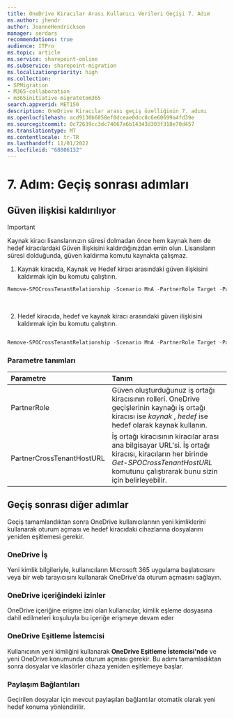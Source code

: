 ```yaml
---
title: OneDrive Kiracılar Arası Kullanıcı Verileri Geçişi 7. Adım
ms.author: jhendr
author: JoanneHendrickson
manager: serdars
recommendations: true
audience: ITPro
ms.topic: article
ms.service: sharepoint-online
ms.subservice: sharepoint-migration
ms.localizationpriority: high
ms.collection:
- SPMigration
- M365-collaboration
- m365initiative-migratetom365
search.appverid: MET150
description: OneDrive Kiracılar arası geçiş özelliğinin 7. adımı
ms.openlocfilehash: acd9130b6058ef0dceae0dcc8c6e60699a4fd39e
ms.sourcegitcommit: 0c72639cc3dc74667a6b14343d303f318e70d457
ms.translationtype: MT
ms.contentlocale: tr-TR
ms.lasthandoff: 11/01/2022
ms.locfileid: "68806132"
---
```

# <a name="step-7--post-migration-steps"></a>7. Adım: Geçiş sonrası adımları

## <a name="removing-trust-relationship"></a>Güven ilişkisi kaldırılıyor

>[!Important]
>Kaynak kiracı lisanslarınızın süresi dolmadan önce hem kaynak hem de hedef kiracılardaki Güven İlişkisini kaldırdığınızdan emin olun. Lisansların süresi dolduğunda, güven kaldırma komutu kaynakta çalışmaz.

1. Kaynak kiracıda, Kaynak ve Hedef kiracı arasındaki güven ilişkisini kaldırmak için bu komutu çalıştırın.

```powershell
Remove-SPOCrossTenantRelationship -Scenario MnA -PartnerRole Target -PartnerCrossTenantHostUrl <TARGETCrossTenantHostUrl>

```
</br>

2. Hedef kiracıda, hedef ve kaynak kiracı arasındaki güven ilişkisini kaldırmak için bu komutu çalıştırın.

```powershell

Remove-SPOCrossTenantRelationship -Scenario MnA -PartnerRole Target -PartnerCrossTenantHostUrl <TARGETCrossTenantHostUrl>

```


### <a name="parameter-definitions"></a>Parametre tanımları

|Parametre|Tanım|
|:-----|:-----|
|PartnerRole|Güven oluşturduğunuz iş ortağı kiracısının rolleri.  OneDrive geçişlerinin kaynağı iş ortağı kiracısı ise *kaynak* , *hedef* ise hedef olarak kaynak kullanın.
|PartnerCrossTenantHostURL|İş ortağı kiracısının kiracılar arası ana bilgisayar URL'si.  İş ortağı kiracısı, kiracıların her birinde *Get-SPOCrossTenantHostURL* komutunu çalıştırarak bunu sizin için belirleyebilir.|


## <a name="other-post-migration-steps"></a>Geçiş sonrası diğer adımlar

Geçiş tamamlandıktan sonra OneDrive kullanıcılarının yeni kimliklerini kullanarak oturum açması ve hedef kiracıdaki cihazlarına dosyalarını yeniden eşitlemesi gerekir.

### <a name="onedrive-for-business"></a>OneDrive İş
Yeni kimlik bilgileriyle, kullanıcıların Microsoft 365 uygulama başlatıcısını veya bir web tarayıcısını kullanarak OneDrive'da oturum açmasını sağlayın.

### <a name="permissions-on-onedrive-content"></a>OneDrive içeriğindeki izinler
OneDrive içeriğine erişme izni olan kullanıcılar, kimlik eşleme dosyasına dahil edilmeleri koşuluyla bu içeriğe erişmeye devam eder

### <a name="onedrive-sync-client"></a>OneDrive Eşitleme İstemcisi
Kullanıcının yeni kimliğini kullanarak **OneDrive Eşitleme İstemcisi'nde** ve yeni OneDrive konumunda oturum açması gerekir. Bu adımı tamamladıktan sonra dosyalar ve klasörler cihaza yeniden eşitlemeye başlar.

### <a name="sharing-links"></a>Paylaşım Bağlantıları
Geçirilen dosyalar için mevcut paylaşılan bağlantılar otomatik olarak yeni hedef konuma yönlendirilir.
